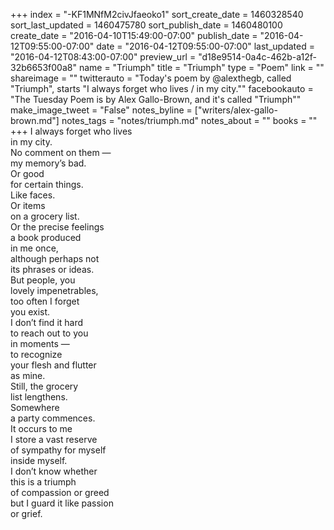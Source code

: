 +++
index = "-KF1MNfM2civJfaeoko1"
sort_create_date = 1460328540
sort_last_updated = 1460475780
sort_publish_date = 1460480100
create_date = "2016-04-10T15:49:00-07:00"
publish_date = "2016-04-12T09:55:00-07:00"
date = "2016-04-12T09:55:00-07:00"
last_updated = "2016-04-12T08:43:00-07:00"
preview_url = "d18e9514-0a4c-462b-a12f-32b6653f00a8"
name = "Triumph"
title = "Triumph"
type = "Poem"
link = ""
shareimage = ""
twitterauto = "Today's poem by @alexthegb, called \"Triumph\", starts \"I always forget who lives / in my city.\""
facebookauto = "The Tuesday Poem is by Alex Gallo-Brown, and it's called \"Triumph\""
make_image_tweet = "False"
notes_byline = ["writers/alex-gallo-brown.md"]
notes_tags = "notes/triumph.md"
notes_about = ""
books = ""
+++
I always forget who lives<br>
in my city.<br>
No comment on them &mdash;<br>
my memory’s bad.<br>
Or good<br>
for certain things.<br>
Like faces.<br>
Or items<br>
on a grocery list.<br>
Or the precise feelings<br> 
a book produced<br>
in me once,<br>
although perhaps not<br>
its phrases or ideas.<br>
But people, you<br>
lovely impenetrables,<br>
too often I forget<br>
you exist.<br>
I don’t find it hard<br>
to reach out to you<br>
in moments &mdash;<br>
to recognize<br>
your flesh and flutter<br>
as mine.<br>
Still, the grocery<br>
list lengthens.<br>
Somewhere<br>
a party commences.<br>
It occurs to me<br>
I store a vast reserve<br>
of sympathy for myself<br>
inside myself.<br>
I don’t know whether<br>
this is a triumph<br>
of compassion or greed<br>
but I guard it like passion<br>
or grief.